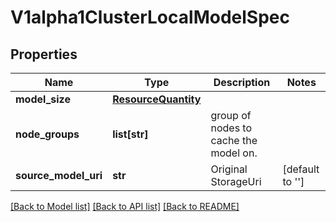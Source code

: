 # V1alpha1ClusterLocalModelSpec

## Properties
Name | Type | Description | Notes
------------ | ------------- | ------------- | -------------
**model_size** | [**ResourceQuantity**](ResourceQuantity.md) |  | 
**node_groups** | **list[str]** | group of nodes to cache the model on. | 
**source_model_uri** | **str** | Original StorageUri | [default to '']

[[Back to Model list]](../README.md#documentation-for-models) [[Back to API list]](../README.md#documentation-for-api-endpoints) [[Back to README]](../README.md)


